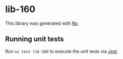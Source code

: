 # lib-160

This library was generated with [Nx](https://nx.dev).

## Running unit tests

Run `nx test lib-160` to execute the unit tests via [Jest](https://jestjs.io).
